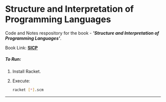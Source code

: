 # Structure and Interpretation of Programming Languages

Code and Notes respository for the book - ***'Structure and Interpretation of Programming Languages'***.

Book Link: [**SICP**](https://web.mit.edu/6.001/6.037/sicp.pdf "Book")

##### To Run:

1. Install Racket.
2. Execute:

   ```bash
   racket [*].scm
   ```

---
